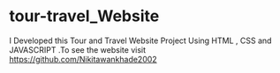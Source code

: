 # tour-travel_Website
I Developed this Tour and Travel Website Project Using HTML , CSS and JAVASCRIPT .To see the website visit https://github.com/Nikitawankhade2002
